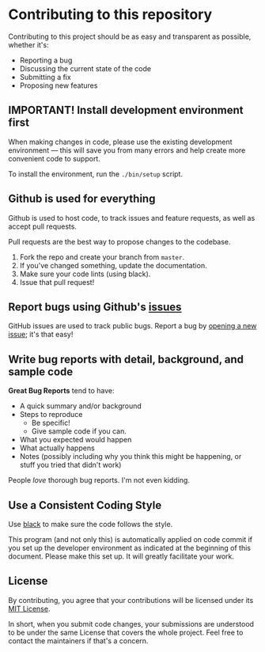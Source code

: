 # Contributing to this repository <!-- omit in toc -->

Contributing to this project should be as easy and transparent as possible, whether it's:

- Reporting a bug
- Discussing the current state of the code
- Submitting a fix
- Proposing new features

## IMPORTANT! Install development environment first

When making changes in code, please use the existing development environment — this will save you from many errors and help create more convenient code to support.

To install the environment, run the `./bin/setup` script.

## Github is used for everything

Github is used to host code, to track issues and feature requests, as well as accept pull requests.

Pull requests are the best way to propose changes to the codebase.

1. Fork the repo and create your branch from `master`.
2. If you've changed something, update the documentation.
3. Make sure your code lints (using black).
4. Issue that pull request!

## Report bugs using Github's [issues](../../issues)

GitHub issues are used to track public bugs.
Report a bug by [opening a new issue](../../issues/new/choose); it's that easy!

## Write bug reports with detail, background, and sample code

**Great Bug Reports** tend to have:

- A quick summary and/or background
- Steps to reproduce
  - Be specific!
  - Give sample code if you can.
- What you expected would happen
- What actually happens
- Notes (possibly including why you think this might be happening, or stuff you tried that didn't work)

People *love* thorough bug reports. I'm not even kidding.

## Use a Consistent Coding Style

Use [black](https://github.com/ambv/black) to make sure the code follows the style.

This program (and not only this) is automatically applied on code commit if you set up the developer environment as indicated at the beginning of this document. Please make this set up. It will greatly facilitate your work.

## License

By contributing, you agree that your contributions will be licensed under its [MIT License](http://choosealicense.com/licenses/mit/).

In short, when you submit code changes, your submissions are understood to be under the same License that covers the whole project. Feel free to contact the maintainers if that's a concern.
